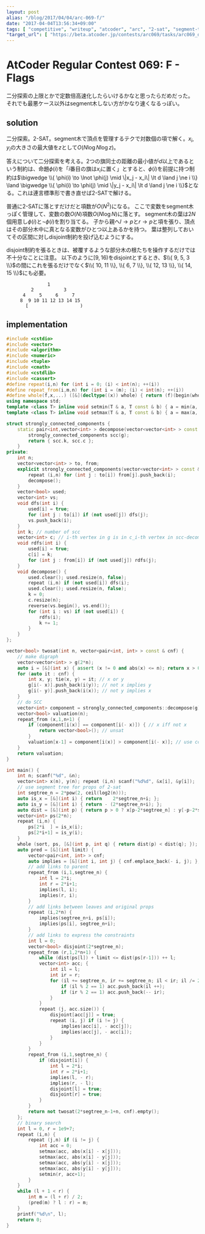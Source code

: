 ```yaml
---
layout: post
alias: "/blog/2017/04/04/arc-069-f/"
date: "2017-04-04T13:56:34+09:00"
tags: [ "competitive", "writeup", "atcoder", "arc", "2-sat", "segment-tree", "binary-search" ]
"target_url": [ "https://beta.atcoder.jp/contests/arc069/tasks/arc069_d" ]
---
```


# AtCoder Regular Contest 069: F - Flags

二分探索の上限とかで定数倍高速化したらいけるかなと思ったらだめだった。
それでも最悪ケース以外はsegment木しない方がかなり速くなるっぽい。

## solution

二分探索。2-SAT。segment木で頂点を管理するテクで対数個の項で解く。$x_i, y_i$の大きさの最大値を$z$として$O(N \log N \log z)$。

答えについて二分探索を考える。2つの旗同士の距離の最小値が$d$以上であるという制約は、命題$\phi(i)$を「$i$番目の旗は$x_i$に置く」とすると、$\phi(i)$を前提に持つ制約は$\bigwedge \\{ \phi(i) \to \lnot \phi(j) \mid \|x_j - x_i\| \lt d \land j \ne i \\} \land \bigwedge \\{ \phi(i) \to \phi(j) \mid \|y_j - x_i\| \lt d \land j \ne i \\}$となる。これは連言標準形で書き直せば2-SATで解ける。

普通に2-SATに落とすだけだと項数が$O(N^2)$になる。
ここで変数をsegment木っぽく管理して、変数の数$O(N)$項数$O(N \log N)$に落とす。
segment木の葉は$2N$個用意し$\phi(i)$と$\lnot \phi(i)$を割り当てる。
子から親へ$l \to p$と$r \to p$と項を張り、頂点はその部分木中に真となる変数がひとつ以上あるかを持つ。
葉は整列しておいてその区間に対しdisjoint制約を投げ込むようにする。

disjoint制約を張るときは、被覆するような部分木の根たちを操作するだけでは不十分なことに注意。
以下のように$[9, 16)$をdisjointとするとき、$\\{ 9, 5, 3 \\}$の間にこれを張るだけでなく$\\{ 10, 11 \\}, \\{ 6, 7 \\}, \\{ 12, 13 \\}, \\{ 14, 15 \\}$にも必要。

```
               1
         2           3
      4     5     6     7
     8  9 10 11 12 13 14 15
       [                   )
```

## implementation

``` c++
#include <cstdio>
#include <vector>
#include <algorithm>
#include <numeric>
#include <tuple>
#include <cmath>
#include <cstdlib>
#include <cassert>
#define repeat(i,n) for (int i = 0; (i) < int(n); ++(i))
#define repeat_from(i,m,n) for (int i = (m); (i) < int(n); ++(i))
#define whole(f,x,...) ([&](decltype((x)) whole) { return (f)(begin(whole), end(whole), ## __VA_ARGS__); })(x)
using namespace std;
template <class T> inline void setmin(T & a, T const & b) { a = min(a, b); }
template <class T> inline void setmax(T & a, T const & b) { a = max(a, b); }

struct strongly_connected_components {
    static pair<int,vector<int> > decompose(vector<vector<int> > const & g) { // adjacent list
        strongly_connected_components scc(g);
        return { scc.k, scc.c };
    }
private:
    int n;
    vector<vector<int> > to, from;
    explicit strongly_connected_components(vector<vector<int> > const & g) : n(g.size()), to(g), from(n) {
        repeat (i,n) for (int j : to[i]) from[j].push_back(i);
        decompose();
    }
    vector<bool> used;
    vector<int> vs;
    void dfs(int i) {
        used[i] = true;
        for (int j : to[i]) if (not used[j]) dfs(j);
        vs.push_back(i);
    }
    int k; // number of scc
    vector<int> c; // i-th vertex in g is in c_i-th vertex in scc-decomposed g
    void rdfs(int i) {
        used[i] = true;
        c[i] = k;
        for (int j : from[i]) if (not used[j]) rdfs(j);
    }
    void decompose() {
        used.clear(); used.resize(n, false);
        repeat (i,n) if (not used[i]) dfs(i);
        used.clear(); used.resize(n, false);
        k = 0;
        c.resize(n);
        reverse(vs.begin(), vs.end());
        for (int i : vs) if (not used[i]) {
            rdfs(i);
            k += 1;
        }
    }
};

vector<bool> twosat(int n, vector<pair<int, int> > const & cnf) {
    // make digraph
    vector<vector<int> > g(2*n);
    auto i = [&](int x) { assert (x != 0 and abs(x) <= n); return x > 0 ? x-1 : n-x-1; };
    for (auto it : cnf) {
        int x, y; tie(x, y) = it; // x or y
        g[i(- x)].push_back(i(y)); // not x implies y
        g[i(- y)].push_back(i(x)); // not y implies x
    }
    // do SCC
    vector<int> component = strongly_connected_components::decompose(g).second;
    vector<bool> valuation(n);
    repeat_from (x,1,n+1) {
        if (component[i(x)] == component[i(- x)]) { // x iff not x
            return vector<bool>(); // unsat
        }
        valuation[x-1] = component[i(x)] > component[i(- x)]; // use components which indices are large
    }
    return valuation;
}

int main() {
    int n; scanf("%d", &n);
    vector<int> x(n), y(n); repeat (i,n) scanf("%d%d", &x[i], &y[i]);
    // use segment tree for props of 2-sat
    int segtree_n = 2*pow(2, ceil(log2(n)));
    auto is_x = [&](int i) { return    2*segtree_n+i; };
    auto is_y = [&](int i) { return - (2*segtree_n+i); };
    auto dist = [&](int p) { return p > 0 ? x[p-2*segtree_n] : y[-p-2*segtree_n]; };
    vector<int> ps(2*n);
    repeat (i,n) {
        ps[2*i  ] = is_x(i);
        ps[2*i+1] = is_y(i);
    }
    whole (sort, ps, [&](int p, int q) { return dist(p) < dist(q); });
    auto pred = [&](int limit) {
        vector<pair<int, int> > cnf;
        auto implies = [&](int i, int j) { cnf.emplace_back(- i, j); };
        // add links to parent
        repeat_from (i,1,segtree_n) {
            int l = 2*i;
            int r = 2*i+1;
            implies(l, i);
            implies(r, i);
        }
        // add links between leaves and original props
        repeat (i,2*n) {
            implies(segtree_n+i, ps[i]);
            implies(ps[i], segtree_n+i);
        }
        // add links to express the constraints
        int l = 0;
        vector<bool> disjoint(2*segtree_n);
        repeat_from (r,1,2*n+1) {
            while (dist(ps[l]) + limit <= dist(ps[r-1])) ++ l;
            vector<int> acc; {
                int il = l;
                int ir = r;
                for (il += segtree_n, ir += segtree_n; il < ir; il /= 2, ir /= 2) {
                    if (il % 2 == 1) acc.push_back(il ++);
                    if (ir % 2 == 1) acc.push_back(-- ir);
                }
            }
            repeat (j, acc.size()) {
                disjoint[acc[j]] = true;
                repeat (i, j) if (i != j) {
                    implies(acc[i], - acc[j]);
                    implies(acc[j], - acc[i]);
                }
            }
        }
        repeat_from (i,1,segtree_n) {
            if (disjoint[i]) {
                int l = 2*i;
                int r = 2*i+1;
                implies(l, - r);
                implies(r, - l);
                disjoint[l] = true;
                disjoint[r] = true;
            }
        }
        return not twosat(2*segtree_n-1+n, cnf).empty();
    };
    // binary search
    int l = 0, r = 1e9+7;
    repeat (i,n) {
        repeat (j,n) if (i != j) {
            int acc = 0;
            setmax(acc, abs(x[i] - x[j]));
            setmax(acc, abs(x[i] - y[j]));
            setmax(acc, abs(y[i] - x[j]));
            setmax(acc, abs(y[i] - y[j]));
            setmin(r, acc+1);
        }
    }
    while (l + 1 < r) {
        int m = (l + r) / 2;
        (pred(m) ? l : r) = m;
    }
    printf("%d\n", l);
    return 0;
}
```
